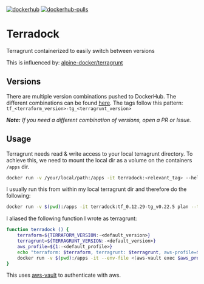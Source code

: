 [![dockerhub](https://img.shields.io/badge/dockerhub-jimfawkes%2Fterradock-blue)](https://hub.docker.com/r/jimfawkes/terradock)
[![dockerhub-pulls](https://img.shields.io/docker/pulls/jimfawkes/terradock)](https://hub.docker.com/r/jimfawkes/terradock)

# Terradock
Terragrunt containerized to easily switch between versions

This is influenced by: [alpine-docker/terragrunt](https://github.com/alpine-docker/terragrunt)

## Versions
There are multiple version combinations pushed to DockerHub.
The different combinations can be found [here](./Versions.txt).
The tags follow this pattern: `tf_<terraform_version>-tg_<terragrunt_version>`

***Note:** If you need a different combination of versions, open a PR or Issue.*


## Usage
Terragrunt needs read & write access to your local terragrunt directory. To achieve this,
we need to mount the local dir as a volume on the containers `/apps` dir.
```bash
docker run -v /your/local/path:/apps -it terradock:<relevant_tag> --help
```

I usually run this from within my local terragrunt dir and therefore do the following:
```bash
docker run -v $(pwd):/apps -it terradock:tf_0.12.29-tg_v0.22.5 plan --terragrunt-working-dir some/relative/path
```

I aliased the following function I wrote as terragrunt:
```bash
function terradock () {
	terraform=${TERRAFORM_VERSION:-<default_version>}
	terragrunt=${TERRAGRUNT_VERSION:-<default_version>}
	aws_profile=${1:-<default_profile>}
	echo "terraform: $terraform, terragrunt: $terragrunt, aws-profile=$aws_profile"
	docker run -v $(pwd):/apps -it --env-file <(aws-vault exec $aws_profile -- env | grep ^AWS_) jimfawkes/terradock:tf_$terraform-tg_$terragrunt ${@:2}
}
```
This uses [aws-vault](https://github.com/99designs/aws-vault) to authenticate with aws.
